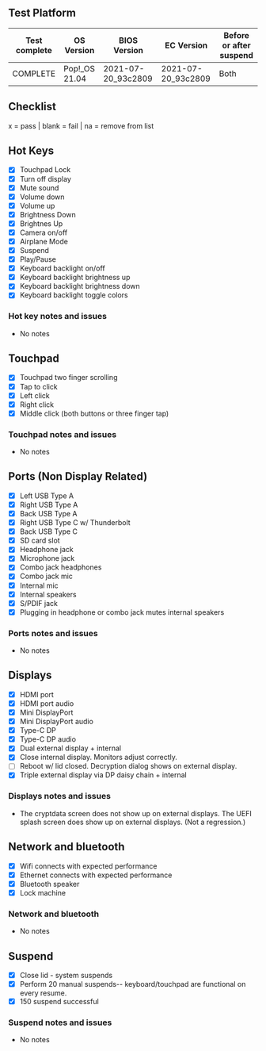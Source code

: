## Test Platform

| Test complete | OS Version     | BIOS Version       | EC Version         | Before or after suspend |
| ------------- | -------------- | ------------------ | ------------------ | ----------------------- |
| COMPLETE      | Pop!\_OS 21.04 | 2021-07-20_93c2809 | 2021-07-20_93c2809 | Both                    |

## Checklist
x = pass | blank = fail | na = remove from list

## Hot Keys

- [X] Touchpad Lock
- [X] Turn off display
- [X] Mute sound
- [X] Volume down
- [X] Volume up
- [X] Brightness Down
- [X] Brightnes Up
- [X] Camera on/off
- [X] Airplane Mode
- [X] Suspend
- [X] Play/Pause
- [X] Keyboard backlight on/off
- [X] Keyboard backlight brightness up
- [X] Keyboard backlight brightness down
- [X] Keyboard backlight toggle colors

### Hot key notes and issues

- No notes

## Touchpad

- [X] Touchpad two finger scrolling 
- [X] Tap to click
- [X] Left click
- [X] Right click
- [X] Middle click (both buttons or three finger tap)

### Touchpad notes and issues

- No notes

## Ports (Non Display Related)

- [X] Left USB Type A
- [X] Right USB Type A
- [X] Back USB Type A
- [X] Right USB Type C w/ Thunderbolt
- [X] Back USB Type C
- [X] SD card slot
- [X] Headphone jack
- [X] Microphone jack
- [X] Combo jack headphones
- [X] Combo jack mic
- [X] Internal mic
- [X] Internal speakers
- [X] S/PDIF jack
- [X] Plugging in headphone or combo jack mutes internal speakers

### Ports notes and issues

- No notes

## Displays

- [X] HDMI port
- [X] HDMI port audio
- [X] Mini DisplayPort
- [X] Mini DisplayPort audio
- [X] Type-C DP
- [X] Type-C DP audio
- [X] Dual external display + internal
- [X] Close internal display. Monitors adjust correctly.
- [ ] Reboot w/ lid closed. Decryption dialog shows on external display.
- [X] Triple external display via DP daisy chain + internal

### Displays notes and issues

- The cryptdata screen does not show up on external displays. The UEFI splash screen does show up on external displays. (Not a regression.)

## Network and bluetooth

- [X] Wifi connects with expected performance
- [X] Ethernet connects with expected performance
- [X] Bluetooth speaker
- [X] Lock machine

### Network and bluetooth

- No notes

## Suspend

- [X] Close lid - system suspends
- [X] Perform 20 manual suspends-- keyboard/touchpad are functional on every resume.
- [X] 150 suspend successful

### Suspend notes and issues

- No notes
